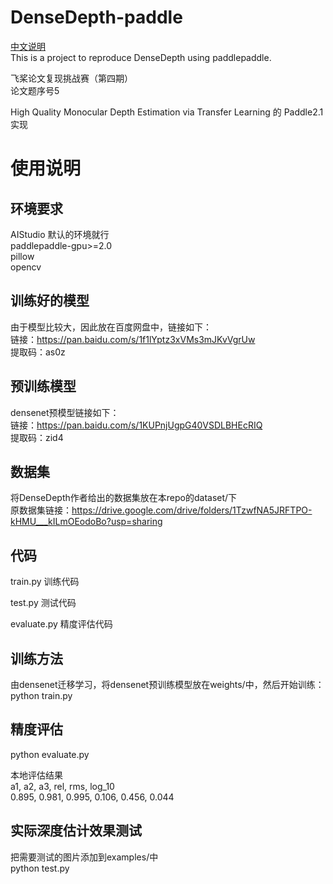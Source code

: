 # DenseDepth-paddle
[中文说明](README_cn.md)    
This is a project to reproduce DenseDepth using paddlepaddle.    

飞桨论文复现挑战赛（第四期）  
论文题序号5   

High Quality Monocular Depth Estimation via Transfer Learning    的 Paddle2.1 实现   

# 使用说明   
## 环境要求  
AIStudio 默认的环境就行  
paddlepaddle-gpu>=2.0  
pillow  
opencv  

## 训练好的模型  
由于模型比较大，因此放在百度网盘中，链接如下：  
链接：https://pan.baidu.com/s/1f1lYptz3xVMs3mJKvVgrUw   
提取码：as0z   
## 预训练模型
densenet预模型链接如下：     
链接：https://pan.baidu.com/s/1KUPnjUgpG40VSDLBHEcRIQ    
提取码：zid4   

## 数据集   
将DenseDepth作者给出的数据集放在本repo的dataset/下  
原数据集链接：https://drive.google.com/drive/folders/1TzwfNA5JRFTPO-kHMU___kILmOEodoBo?usp=sharing

## 代码  
train.py 训练代码  

test.py  测试代码  

evaluate.py  精度评估代码 

## 训练方法
由densenet迁移学习，将densenet预训练模型放在weights/中，然后开始训练：     
python train.py     
 
## 精度评估   
python evaluate.py   

本地评估结果  
       a1,         a2,         a3,        rel,        rms,     log_10  
     0.895,      0.981,      0.995,      0.106,      0.456,      0.044


## 实际深度估计效果测试
把需要测试的图片添加到examples/中   
python test.py